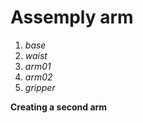 # Assemply arm
 1. _base_
 1. _waist_
 1. _arm01_
 1. _arm02_
 1. _gripper_

**Creating a second arm**
